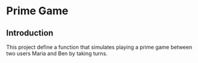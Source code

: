 # Prime Game
## Introduction
This project define a function that simulates playing a prime game between two users Maria and Ben by taking turns.
